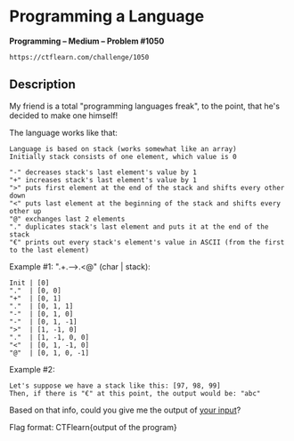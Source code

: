 # Programming a Language

**Programming – Medium – Problem #1050**

`https://ctflearn.com/challenge/1050`


## Description

My friend is a total "programming languages freak", to the point, that he's
decided to make one himself!

The language works like that:

```text
Language is based on stack (works somewhat like an array)
Initially stack consists of one element, which value is 0

"-" decreases stack's last element's value by 1
"+" increases stack's last element's value by 1
">" puts first element at the end of the stack and shifts every other down
"<" puts last element at the beginning of the stack and shifts every other up
"@" exchanges last 2 elements
"." duplicates stack's last element and puts it at the end of the stack
"€" prints out every stack's element's value in ASCII (from the first to the last element)
```

Example #1: ".+.-->.<@" (char | stack):

```text
Init | [0]
"."  | [0, 0]
"+"  | [0, 1]
"."  | [0, 1, 1]
"-"  | [0, 1, 0]
"-"  | [0, 1, -1]
">"  | [1, -1, 0]
"."  | [1, -1, 0, 0]
"<"  | [0, 1, -1, 0]
"@"  | [0, 1, 0, -1]
```

Example #2:
```text
Let's suppose we have a stack like this: [97, 98, 99]
Then, if there is "€" at this point, the output would be: "abc"
```

Based on that info, could you give me the output of
[your input](./extra/input.txt)?

Flag format: CTFlearn{output of the program}
